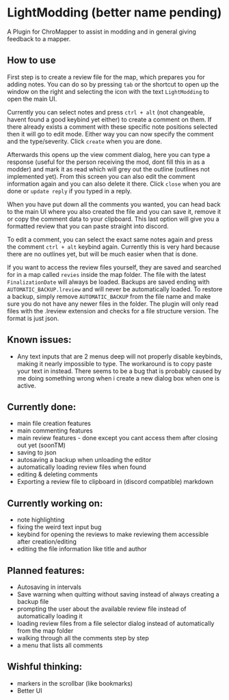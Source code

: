 # LightModding (better name pending)

A Plugin for ChroMapper to assist in modding and in general giving feedback to a mapper.

## How to use

First step is to create a review file for the map, which prepares you for adding notes. You can do so by pressing `tab` or the shortcut to open up the window on the right and selecting the icon with the text `LightModding` to open the main UI.

Currently you can select notes and press `ctrl + alt` (not changeable, havent found a good keybind yet either) to create a comment on them. If there already exists a comment with these specific note
 positions selected then it will go to edit mode. Either way you can now specify the comment and the type/severity. Click `create` when you are done.

Afterwards this opens up the view comment dialog, here you can type a response (useful for the person receiving the mod, dont fill this in as a modder) and mark it as read which will grey out the outline (outlines not implemented yet). From this screen you can also edit the comment information again and you can also delete it there. Click `close` when you are done or `update reply` if you typed in a reply.

When you have put down all the comments you wanted, you can head back to the main UI where you also created the file and you can save it, remove it or copy the comment data to your clipboard. This last option will give you a formatted review that you can paste straight into discord.

To edit a comment, you can select the exact same notes again and press the comment `ctrl + alt` keybind again. Currently this is very hard because there are no outlines yet, but will be much easier when that is done.

If you want to access the review files yourself, they are saved and searched for in a map called `revies` inside the map folder. The file with the latest `FinalizationDate` will always be loaded. Backups are saved ending with `AUTOMATIC_BACKUP.lreview` and will never be automatically loaded. To restore a backup, simply remove `AUTOMATIC_BACKUP` from the file name and make sure you do not have any newer files in the folder.
The plugin will only read files with the .lreview extension and checks for a file structure version. The format is just json.

## Known issues:
* Any text inputs that are 2 menus deep will not properly disable keybinds, making it nearly impossible to type. The workaround is to copy paste your text in instead. There seems to be a bug that is probably caused by me doing something wrong when i create a new dialog box when one is active.

## Currently done:
* main file creation features
* main commenting features
* main review features - done except you cant access them after closing out yet (soonTM)
* saving to json
* autosaving a backup when unloading the editor
* automatically loading review files when found
* editing & deleting comments
* Exporting a review file to clipboard in (discord compatible) markdown

## Currently working on:
* note highlighting
* fixing the weird text input bug
* keybind for opening the reviews to make reviewing them accessible after creation/editing
* editing the file information like title and author

## Planned features:
* Autosaving in intervals
* Save warning when quitting without saving instead of always creating a backup file
* prompting the user about the available review file instead of automatically loading it
* loading review files from a file selector dialog instead of automatically from the map folder
* walking through all the comments step by step
* a menu that lists all comments

## Wishful thinking:
* markers in the scrollbar (like bookmarks)
* Better UI
